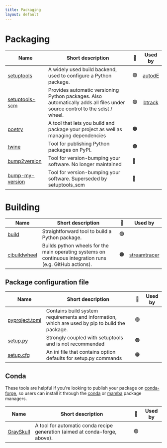 ```yaml
---
title: Packaging
layout: default
---
```


# Packaging

| Name                                                                  | Short description                                                                                                           | 🚦  |                     Used by                     |
| --------------------------------------------------------------------- | --------------------------------------------------------------------------------------------------------------------------- | --- | :---------------------------------------------: |
| [setuptools](https://setuptools.pypa.io)                              | A widely used build backend, used to configure a Python package.                                                            | 🟢  | [autodE](https://github.com/duartegroup/autodE) |
| [setuptools-scm](https://github.com/pypa/setuptools_scm/)             | Provides automatic versioning Python packages. Also automatically adds all files under source control to the sdist / wheel. | 🟢  | [btrack](https://github.com/quantumjot/btrack)  |
| [poetry](https://github.com/python-poetry/poetry)                     | A tool that lets you build and package your project as well as managing dependencies                                        | 🟠  |                                                 |
| [twine](https://pypi.org/project/twine/)                              | Tool for publishing Python packages on PyPI.                                                                                | 🟠  |                                                 |
| [bump2version](https://pypi.org/project/bump2version/)                | Tool for version-bumping your software. No longer maintained                                                                | 🔴  |                                                 |
| [bump-my-version](https://github.com/callowayproject/bump-my-version) | Tool for version-bumping your software. Superseded by setuptools_scm                                                        | 🔴  |                                                 |

# Building

| Name                                                  | Short description                                                                                         | 🚦  |                         Used by                          |
| ----------------------------------------------------- | --------------------------------------------------------------------------------------------------------- | --- | :------------------------------------------------------: |
| [build](https://pypa-build.readthedocs.io/en/stable/) | Straightforward tool to build a Python package.                                                           | 🟢  |                                                          |
| [cibuildwheel](https://cibuildwheel.readthedocs.io)   | Builds python wheels for the main operating systems on continuous integration runs (e.g. GitHub actions). | 🟠  | [streamtracer](https://github.com/dstansby/streamtracer) |

## Package configuration file

| Name                                                                                               | Short description                                                                               | 🚦  | Used by |
| -------------------------------------------------------------------------------------------------- | ----------------------------------------------------------------------------------------------- | --- | :-----: |
| [pyproject.toml](https://pip.pypa.io/en/stable/reference/build-system/pyproject-toml/)             | Contains build system requirements and information, which are used by pip to build the package. | 🟢  |         |
| [setup.py](https://packaging.python.org/en/latest/guides/distributing-packages-using-setuptools/)  | Strongly coupled with setuptools and is not recommended                                         | 🟠  |         |
| [setup.cfg](https://packaging.python.org/en/latest/guides/distributing-packages-using-setuptools/) | An ini file that contains option defaults for setup.py commands                                 | 🟠  |         |

## Conda

These tools are helpful if you're looking to publish your package on [conda-forge](https://conda-forge.org/), so users can install it through the [conda](https://docs.conda.io/en/latest/) or [mamba](https://mamba.readthedocs.io/en/latest/index.html) package managers.

| Name                                                      | Short description                                                           | 🚦  | Used by |
| --------------------------------------------------------- | --------------------------------------------------------------------------- | --- | :-----: |
| [GraySkull](https://github.com/conda-incubator/grayskull) | A tool for automatic conda recipe generation (aimed at conda-forge, above). | 🟢  |         |
